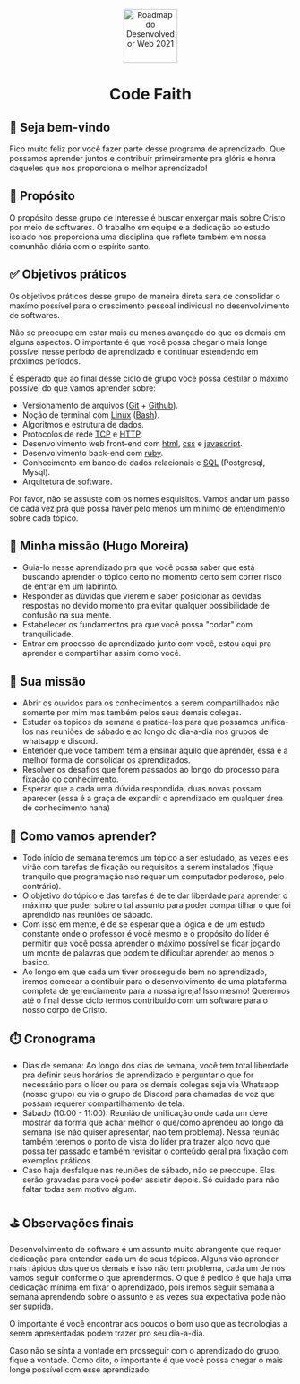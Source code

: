 <p align="center">
  <a href="https://github.com/hideraldus13/roadmap-do-desenvolvedor-web">
    <img src="https://github.com/code-faith/intro/assets/76123031/5c9ccee4-123b-47b3-aba2-31ce83f2f5da" alt="Roadmap do Desenvolvedor Web 2021" width="96" height="96">
  </a>

  <h1 align="center">Code Faith</h1>
</p>

## 🎉 Seja bem-vindo
Fico muito feliz por você fazer parte desse programa de aprendizado. Que possamos aprender juntos e contribuir primeiramente pra glória e honra daqueles que nos proporciona o melhor aprendizado!

## 🙏 Propósito
O propósito desse grupo de interesse é buscar enxergar mais sobre Cristo por meio de softwares. O trabalho em equipe e a dedicação ao estudo isolado nos proporciona uma disciplina que reflete também em nossa comunhão diária com o espírito santo.

## ✅ Objetivos práticos
Os objetivos práticos desse grupo de maneira direta será de consolidar o maxímo possível para o crescimento pessoal individual no desenvolvimento de softwares. 

Não se preocupe em estar mais ou menos avançado do que os demais em alguns aspectos. O importante é que você possa chegar o mais longe possível nesse período de aprendizado e continuar estendendo em próximos períodos.

É esperado que ao final desse ciclo de grupo você possa destilar o máximo possível do que vamos aprender sobre:

- Versionamento de arquivos ([Git](https://git-scm.com/) + [Github](https://github.com/)).
- Noção de terminal com [Linux](https://pt.wikipedia.org/wiki/Linux) ([Bash](https://pt.wikipedia.org/wiki/Bash)).
- Algoritmos e estrutura de dados.
- Protocolos de rede [TCP](https://pt.wikipedia.org/wiki/Protocolo_de_Controle_de_Transmiss%C3%A3o) e [HTTP](https://pt.wikipedia.org/wiki/Hypertext_Transfer_Protocol).
- Desenvolvimento web front-end com [html](https://www.w3schools.com/html/default.asp), [css](https://www.w3schools.com/css/default.asp) e [javascript](https://www.w3schools.com/js/).
- Desenvolvimento back-end com [ruby](https://www.ruby-lang.org/pt/).
- Conhecimento em banco de dados relacionais e [SQL](https://www.w3schools.com/sql/default.asp) (Postgresql, Mysql).
- Arquitetura de software.

Por favor, não se assuste com os nomes esquisitos. Vamos andar um passo de cada vez pra que possa haver pelo menos um mínimo de entendimento sobre cada tópico.

## 🎯 Minha missão (Hugo Moreira)
- Guia-lo nesse aprendizado pra que você possa saber que está buscando aprender o tópico certo no momento certo sem correr risco de entrar em um labirinto.
- Responder as dúvidas que vierem e saber posicionar as devidas respostas no devido momento pra evitar qualquer possibilidade de confusão na sua mente.
- Estabelecer os fundamentos pra que você possa "codar" com tranquilidade.
- Entrar em processo de aprendizado junto com você, estou aqui pra aprender e compartilhar assim como você.

## 🎯 Sua missão
- Abrir os ouvidos para os conhecimentos a serem compartilhados não somente por mim mas também pelos seus demais colegas.
- Estudar os topicos da semana e pratica-los para que possamos unifica-los nas reuniões de sábado e ao longo do dia-a-dia nos grupos de whatsapp e discord.
- Entender que você também tem a ensinar aquilo que aprender, essa é a melhor forma de consolidar os aprendizados.
- Resolver os desafios que forem passados ao longo do processo para fixação do conhecimento.
- Esperar que a cada uma dúvida respondida, duas novas possam aparecer (essa é a graça de expandir o aprendizado em qualquer área de conhecimento haha)

## 📝 Como vamos aprender?
- Todo início de semana teremos um tópico a ser estudado, as vezes eles virão com tarefas de fixação ou requisitos a serem instalados (fique tranquilo que programação nao requer um computador poderoso, pelo contrário).
- O objetivo do tópico e das tarefas é de te dar liberdade para aprender o máximo que puder sobre o tal assunto para poder compartilhar o que foi aprendido nas reuniões de sábado.
- Com isso em mente, é de se esperar que a lógica é de um estudo constante onde o professor é você mesmo e o propósito do líder é permitir que você possa aprender o máximo possível se ficar jogando um monte de palavras que podem te dificultar aprender ao menos o básico.
- Ao longo em que cada um tiver prosseguido bem no aprendizado, iremos comecar a contibuir para o desenvolvimento de uma plataforma completa de gerenciamento para a nossa igreja! Isso mesmo! Queremos até o final desse ciclo termos contribuído com um software para o nosso corpo de Cristo.

## ⏱️ Cronograma
- Dias de semana: Ao longo dos dias de semana, você tem total liberdade pra definir seus horários de aprendizado e perguntar o que for necessário para o líder ou para os demais colegas seja via Whatsapp (nosso grupo) ou via o grupo de Discord para chamadas de voz que possam requerer compartilhamento de tela.
- Sábado (10:00 - 11:00): Reunião de unificação onde cada um deve mostrar da forma que achar melhor o que/como aprendeu ao longo da semana (se não quiser apresentar, nao tem problema). Nessa reunião também teremos o ponto de vista do líder pra trazer algo novo que possa ter passado e também revisitar o conteúdo geral pra fixação com exemplos práticos.
- Caso haja desfalque nas reuniões de sábado, não se preocupe. Elas serão gravadas para você poder assistir depois. Só cuidado para não faltar todas sem motivo algum.

## ⛳️ Observações finais
Desenvolvimento de software é um assunto muito abrangente que requer dedicação para entender cada um de seus tópicos. Alguns vão aprender mais rápidos dos que os demais e isso não tem problema, cada um de nós vamos seguir conforme o que aprendermos. O que é pedido é que haja uma dedicação mínima em fixar o aprendizado, pois iremos seguir semana a semana aprendendo sobre o assunto e as vezes sua expectativa pode não ser suprida. 

O importante é você encontrar aos poucos o bom uso que as tecnologias a serem apresentadas podem trazer pro seu dia-a-dia. 

Caso não se sinta a vontade em prosseguir com o aprendizado do grupo, fique a vontade. Como dito, o importante é que você possa chegar o mais longe possível com esse aprendizado.
